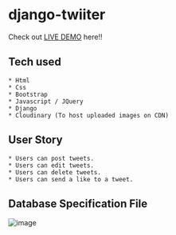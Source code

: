 # django-twiiter
Check out [LIVE DEMO](https://django-twitter-t.herokuapp.com/) here!!
## Tech used
```
* Html
* Css
* Bootstrap
* Javascript / JQuery
* Django
* Cloudinary (To host uploaded images on CDN)
```
## User Story
```
* Users can post tweets.
* Users can edit tweets.
* Users can delete tweets.
* Users can send a like to a tweet.
```
## Database Specification File

![image](https://user-images.githubusercontent.com/71235376/127664820-478b6728-5550-4f4a-bef8-ab65256237af.png)
